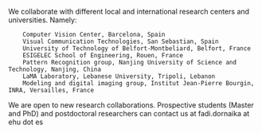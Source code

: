 We collaborate with different local and international research centers and universities. Namely:

        Computer Vision Center, Barcelona, Spain
        Visual Communication Technologies, San Sebastian, Spain
        University of Technology of Belfort-Montbeliard, Belfort, France
        ESIGELEC School of Engineering, Rouen, France
        Pattern Recognition group, Nanjing University of Science and Technology, Nanjing, China
        LaMA Laboratory, Lebanese University, Tripoli, Lebanon
        Modeling and digital imaging group, Institut Jean-Pierre Bourgin, INRA, Versailles, France

We are open to new research collaborations. Prospective students (Master and PhD) and postdoctoral researchers can contact us at fadi.dornaika  at ehu dot es